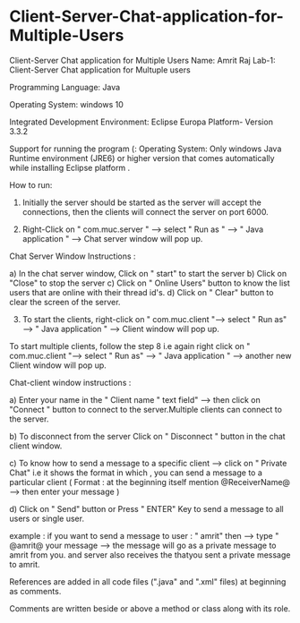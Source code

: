 # Client-Server-Chat-application-for-Multiple-Users
Client-Server Chat application for Multiple Users
Name: Amrit Raj
Lab-1: Client-Server Chat application for Multuple users

Programming Language: Java

Operating System: windows 10

Integrated Development Environment: Eclipse Europa Platform- Version 3.3.2

Support for running the program (:
Operating System: Only windows
Java Runtime environment (JRE6) or higher version that comes automatically while installing Eclipse platform .


How to run:

1) Initially the server should be started as the server will accept the connections, then the clients will connect the server on port 6000.

2) Right-Click on " com.muc.server " --> select " Run as " --> " Java application " --> Chat server window will pop up.

Chat Server Window Instructions : 

a) In the chat server window, Click on " start" to start the server
b) Click on "Close" to stop the server
c) Click on " Online Users"  button to know the list users that are online with their thread id's.
d) Click on " Clear"  button to clear the screen of the server.

3) To start the clients, right-click on " com.muc.client "--> select " Run as" --> " Java application " --> Client window will pop up.

To start multiple clients, follow the step 8 i.e again right click on " com.muc.client "--> select " Run as" --> " Java application " --> another new Client window will pop up.

Chat-client window instructions :

a) Enter your name in the " Client name " text field" --> then click on "Connect " button to connect to the server.Multiple clients can connect to the server.

b) To disconnect from the server  Click on " Disconnect " button in the chat client window.

c) To know how to send a message to a specific client --> click on " Private Chat" i.e it shows the format in which , you can send a message to a particular client ( Format :  at the beginning itself mention @ReceiverName@ --> then enter your message )

d) Click on " Send" button or Press " ENTER" Key to send a message to all users or single user.


example : if you want to send a message to user : " amrit" then --> type " @amrit@ your message --> the message will go as a private message to amrit from you. and server also receives the thatyou sent a private message to amrit.

References are added in all code files (".java" and ".xml" files) at beginning as comments.

Comments are written beside or above a method or class along with its role.
